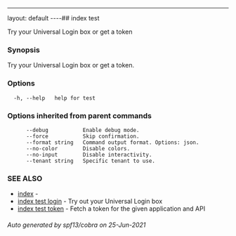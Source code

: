 ---
layout: default
----## index test

Try your Universal Login box or get a token

### Synopsis

Try your Universal Login box or get a token.

### Options

```
  -h, --help   help for test
```

### Options inherited from parent commands

```
      --debug           Enable debug mode.
      --force           Skip confirmation.
      --format string   Command output format. Options: json.
      --no-color        Disable colors.
      --no-input        Disable interactivity.
      --tenant string   Specific tenant to use.
```

### SEE ALSO

* [index](index.md)	 - 
* [index test login](index_test_login.md)	 - Try out your Universal Login box
* [index test token](index_test_token.md)	 - Fetch a token for the given application and API

###### Auto generated by spf13/cobra on 25-Jun-2021
